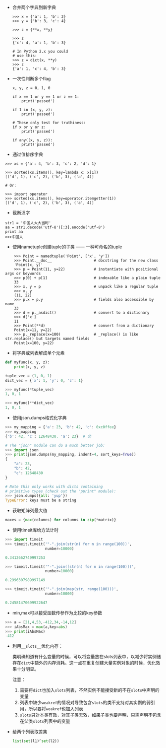 - 合并两个字典到新字典

  ```
  >>> x = {'a': 1, 'b': 2}
  >>> y = {'b': 3, 'c': 4}
  
  >>> z = {**x, **y}
  
  >>> z
  {'c': 4, 'a': 1, 'b': 3}
  
  # In Python 2.x you could
  # use this:
  >>> z = dict(x, **y)
  >>> z
  {'a': 1, 'c': 4, 'b': 3}
  
  ```

  

- 一次性判断多个flag

  ```
  x, y, z = 0, 1, 0
   
  if x == 1 or y == 1 or z == 1:
      print('passed')
   
  if 1 in (x, y, z):
      print('passed')
   
  # These only test for truthiness:
  if x or y or z:
      print('passed')
   
  if any((x, y, z)):
      print('passed')
  ```

- 通过值排序字典

```
>>> xs = {'a': 4, 'b': 3, 'c': 2, 'd': 1}
 
>>> sorted(xs.items(), key=lambda x: x[1])
[('d', 1), ('c', 2), ('b', 3), ('a', 4)]
 
# Or:
 
>>> import operator
>>> sorted(xs.items(), key=operator.itemgetter(1))
[('d', 1), ('c', 2), ('b', 3), ('a', 4)]
```

- 截断汉字
```
str1 = '中国人大大当时'
aa = str1.decode('utf-8')[:3].encode('utf-8')
print aa
>>>中国人
```

- 使用nametuple创建tuple的子类 —— 一种可命名的tuple
```
    >>> Point = namedtuple('Point', ['x', 'y'])
    >>> Point.__doc__                   # docstring for the new class
    'Point(x, y)'
    >>> p = Point(11, y=22)             # instantiate with positional args or keywords
    >>> p[0] + p[1]                     # indexable like a plain tuple
    33
    >>> x, y = p                        # unpack like a regular tuple
    >>> x, y
    (11, 22)
    >>> p.x + p.y                       # fields also accessible by name
    33
    >>> d = p._asdict()                 # convert to a dictionary
    >>> d['x']
    11
    >>> Point(**d)                      # convert from a dictionary
    Point(x=11, y=22)
    >>> p._replace(x=100)               # _replace() is like str.replace() but targets named fields
    Point(x=100, y=22)

```

- 将字典或列表解成单个元素

```python
def myfunc(x, y, z):
    print(x, y, z)

tuple_vec = (1, 0, 1)
dict_vec = {'x': 1, 'y': 0, 'z': 1}

>>> myfunc(*tuple_vec)
1, 0, 1

>>> myfunc(**dict_vec)
1, 0, 1

```

- 使用json.dumps格式化字典

```python
>>> my_mapping = {'a': 23, 'b': 42, 'c': 0xc0ffee}
>>> my_mapping
{'b': 42, 'c': 12648430. 'a': 23}  # 😞

# The "json" module can do a much better job:
>>> import json
>>> print(json.dumps(my_mapping, indent=4, sort_keys=True))
{
    "a": 23,
    "b": 42,
    "c": 12648430
}

# Note this only works with dicts containing
# primitive types (check out the "pprint" module):
>>> json.dumps({all: 'yup'})
TypeError: keys must be a string
```

- 获取矩阵列最大值

```python
maxes = {max(columns) for columns in zip(*matrix)}
```

- 使用timeit库给方法计时

```python
>>> import timeit
>>> timeit.timeit('"-".join(str(n) for n in range(100))',
                  number=10000)

0.3412662749997253

>>> timeit.timeit('"-".join([str(n) for n in range(100)])',
                  number=10000)

0.2996307989997149

>>> timeit.timeit('"-".join(map(str, range(100)))',
                  number=10000)

0.24581470699922647

```

- min,max可以接受函数传参作为比较的key参数

```python
>>> a = [21,4,53,-412,34,-14,12]
>>> iAbsMax = max(a,key=abs)
>>> print(iAbsMax)
-412
```

- 利用`__slots__`优化内存：

  类明确知道有什么变量的时候，可以将变量放在slots列表中，以减少将实例储存在`dict`中额外的内存消耗。这一点在重复创建大量实例对象的时候，优化效果十分明显。
  
  注意：
  
  1. 需要将`dict`也加入`slots`列表，不然实例不能接受新的不在`slots`中声明的变量
  2. 列表中缺少`weakref`的情况对导致包含`slots`的类不支持对其实例的弱引用，所以要将`weakref`也加入列表
  3. `slots`只对本类有效，对其子类无效，如果子类也要声明，只需声明不包含在父类`slots`列表中的变量

- 给两个列表取差集

  ```python
  list(set(l1)^set(l2))
  ```

  